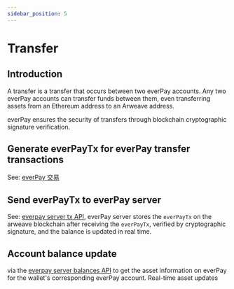 ```yaml
---
sidebar_position: 5
---
```


# Transfer

## Introduction

A transfer is a transfer that occurs between two everPay accounts. Any two everPay accounts can transfer funds between them, even transferring assets from an Ethereum address to an Arweave address.

everPay ensures the security of transfers through blockchain cryptographic signature verification.

## Generate everPayTx for everPay transfer transactions
See: [everPay 交易](./everpay-tx)

## Send everPayTx to everPay server
See: [everpay server tx API](./server-api/operation-api/tx), everPay server stores the `everPayTx` on the arweave blockchain after receiving the `everPayTx`, verified by cryptographic signature, and the balance is updated in real time.

## Account balance update
via the [everpay server balances API](./server-api/basic-api/balances)  to get the asset information on everPay for the wallet's corresponding everPay account. Real-time asset updates